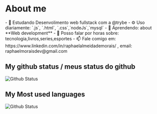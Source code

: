 <h1>About me </h1>
- 🏢 Estudando Desenvolimento web fullstack com a @trybe
- ⚙️ Uso diariamente: `.js`, `.html`, `.css`,`nodeJs`,`mysql`
- 🌱 Aprendendo: about **Web development**
- 💬 Posso falar por horas sobre: tecnologia,livros,series,esportes
- 📫 Fale comigo em: https://www.linkedin.com/in/raphaelalmeidademorais/ , email: raphaelmoraisdev@gmail.com
<br>
<h2>My github status /  meus status do github</h2>
<img alt="Github Status" src="https://github-readme-stats.vercel.app/api?username=raphaelmoraisdevmg&show_icons=true&theme=dark">
<h2>My Most used languages</h2>
<img alt="Github Status" src="https://github-readme-stats.vercel.app/api/top-langs/?username=raphaelmoraisdevmg&theme=dark">
